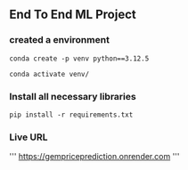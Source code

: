## End To End ML Project

### created a environment
```
conda create -p venv python==3.12.5

conda activate venv/
```
### Install all necessary libraries
```
pip install -r requirements.txt
```
### Live URL
'''
https://gempriceprediction.onrender.com
'''
